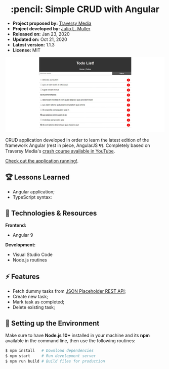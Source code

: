 <h1 align="center">
  :pencil: Simple CRUD with Angular
</h1>

- **Project proposed by:** [Traversy Media](https://www.traversymedia.com/)
- **Project developed by:** [Julio L. Muller](https://github.com/juliolmuller)
- **Released on:** Jan 23, 2020
- **Updated on:** Oct 21, 2020
- **Latest version:** 1.1.3
- **License:** MIT

![Application snapshot](./src/assets/app-overview.jpg)

CRUD application developed in order to learn the latest edition of the framework Angular (rest in piece, AngularJS :broken_heart:). Completely based on Traversy Media's [crash course available in YouTube](https://www.youtube.com/watch?v=Fdf5aTYRW0E).

[Check out the application running!](https://juliolmuller.github.io/studying-angular-crud/).

## :trophy: Lessons Learned

- Angular application;
- TypeScript syntax:

## :hammer: Technologies & Resources

**Frontend:**
- Angular 9

**Development:**
- Visual Studio Code
- Node.js routines

## :zap: Features

- Fetch dummy tasks from [JSON Placeholder REST API](https://jsonplaceholder.typicode.com/);
- Create new task;
- Mark task as completed;
- Delete existing task;

## :bell: Setting up the Environment

Make sure to have **Node.js 10+** installed in your machine and its **npm** available in the command line, then use the following routines:

```bash
$ npm install   # Download dependencies
$ npm start     # Run development server
$ npm run build # Build files for production
```
